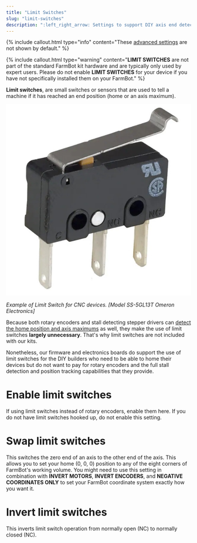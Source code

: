 ```yaml
---
title: "Limit Switches"
slug: "limit-switches"
description: ":left_right_arrow: Settings to support DIY axis end detection.\n[Open these settings in the app](https://my.farm.bot/app/designer/settings?highlight=limit_switches)"
---
```


{%
include callout.html
type="info"
content="These [advanced settings](../settings/parameter-management.md#show-advanced-settings) are not shown by default."
%}

{%
include callout.html
type="warning"
content="**LIMIT SWITCHES** are not part of the standard FarmBot kit hardware and are typically only used by expert users. Please do not enable **LIMIT SWITCHES** for your device if you have not specifically installed them on your FarmBot."
%}

**Limit switches**, are small switches or sensors that are used to tell a machine if it has reached an end position (home or an axis maximum).

![limit switch](_images/limit_switch.jpg)

_Example of Limit Switch for CNC devices.  [Model SS-5GL13T  Omeron Electronics]_

Because both rotary encoders and stall detecting stepper drivers can [detect the home position and axis maximums](stall-detection.md) as well, they make the use of limit switches **largely unnecessary**. That's why limit switches are not included with our kits.

Nonetheless, our firmware and electronics boards do support the use of limit switches for the DIY builders who need to be able to home their devices but do not want to pay for rotary encoders and the full stall detection and position tracking capabilities that they provide.

# Enable limit switches

If using limit switches instead of rotary encoders, enable them here. If you do not have limit switches hooked up, do not enable this setting.

# Swap limit switches

This switches the zero end of an axis to the other end of the axis. This allows you to set your home (0, 0, 0) position to any of the eight corners of FarmBot's working volume. You might need to use this setting in combination with **INVERT MOTORS**, **INVERT ENCODERS**, and **NEGATIVE COORDINATES ONLY** to set your FarmBot coordinate system exactly how you want it.

# Invert limit switches

This inverts limit switch operation from normally open (NC) to normally closed (NC).
